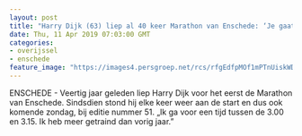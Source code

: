 ```yaml
---
layout: post
title: "Harry Dijk (63) liep al 40 keer Marathon van Enschede: ‘Je gaat tot het uiterste’"
date: Thu, 11 Apr 2019 07:03:00 GMT
categories: 
- overijssel 
- enschede 
feature_image: "https://images4.persgroep.net/rcs/rfgEdfpMOf1mPTnUiskWDyZVYdQ/diocontent/144918214/_fitwidth/400/?appId=21791a8992982cd8da851550a453bd7f&quality=0.7"
---
```


ENSCHEDE - Veertig jaar geleden liep Harry Dijk voor het eerst de Marathon van Enschede. Sindsdien stond hij elke keer weer aan de start en dus ook komende zondag, bij editie nummer 51. „Ik ga voor een tijd tussen de 3.00 en 3.15. Ik heb meer getraind dan vorig jaar.”

